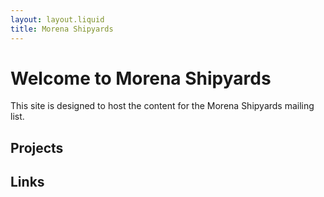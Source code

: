 ```yaml
---
layout: layout.liquid
title: Morena Shipyards
---
```

# Welcome to Morena Shipyards

This site is designed to host the content for the Morena Shipyards mailing list.

## Projects

## Links

